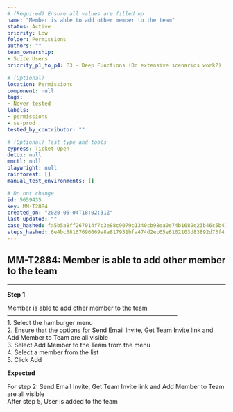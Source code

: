 ```yaml
---
# (Required) Ensure all values are filled up
name: "Member is able to add other member to the team"
status: Active
priority: Low
folder: Permissions
authors: ""
team_ownership:
- Suite Users
priority_p1_to_p4: P3 - Deep Functions (Do extensive scenarios work?)

# (Optional)
location: Permissions
component: null
tags:
- Never tested
labels:
- permissions
- se-prod
tested_by_contributor: ""

# (Optional) Test type and tools
cypress: Ticket Open
detox: null
mmctl: null
playwright: null
rainforest: []
manual_test_environments: []

# Do not change
id: 5659435
key: MM-T2884
created_on: "2020-06-04T18:02:31Z"
last_updated: ""
case_hashed: fa5b5a8ff267014f7c3e88c9079c1340cb98ea0e74b1689e23b46c5b4715a833ad52e24227c3c5e4bb3a498cdb968efe
steps_hashed: 6e4bc58167696069a8a817951bfa474d2ec65e6102103d83892d73f4fe7508f782b95a5c396a3bce96c557ce64417700
---
```


<!-- (Auto-generated) Based on frontmatter's "key" and "name" -->

## MM-T2884: Member is able to add other member to the team

---

**Step 1**

Member is able to add other member to the team\
————————————————————————————\
1\. Select the hamburger menu\
2\. Ensure that the options for Send Email Invite, Get Team Invite link and Add Member to Team are all visible\
3\. Select Add Member to the Team from the menu\
4\. Select a member from the list\
5\. Click Add

**Expected**

For step 2: Send Email Invite, Get Team Invite link and Add Member to Team are all visible\
After step 5, User is added to the team
